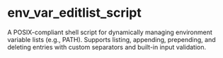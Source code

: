 # env_var_editlist_script
A POSIX-compliant shell script for dynamically managing environment variable lists (e.g., PATH). Supports listing, appending, prepending, and deleting entries with custom separators and built-in input validation.
